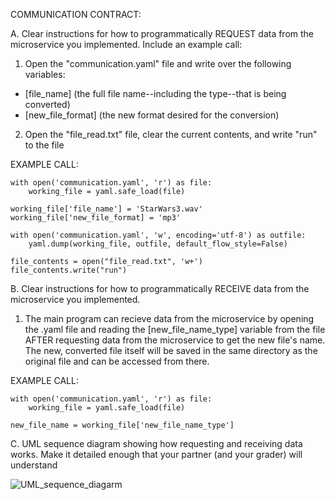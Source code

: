 COMMUNICATION CONTRACT:

A. Clear instructions for how to programmatically REQUEST data from the microservice you implemented. Include an example call:
1. Open the "communication.yaml" file and write over the following variables:
- [file_name] (the full file name--including the type--that is being converted)
- [new_file_format] (the new format desired for the conversion)

2. Open the "file_read.txt" file, clear the current contents, and write "run" to the file

EXAMPLE CALL:

    with open('communication.yaml', 'r') as file:
        working_file = yaml.safe_load(file)
    
    working_file['file_name'] = 'StarWars3.wav'
    working_file['new_file_format] = 'mp3'

    with open('communication.yaml', 'w', encoding='utf-8') as outfile:
        yaml.dump(working_file, outfile, default_flow_style=False)

    file_contents = open("file_read.txt", 'w+')
    file_contents.write("run")


B. Clear instructions for how to programmatically RECEIVE data from the microservice you implemented.
1. The main program can recieve data from the microservice by opening the .yaml file and reading the [new_file_name_type] variable from the file AFTER requesting data from the microservice to get the new file's name.
The new, converted file itself will be saved in the same directory as the original file and can be accessed from there.

EXAMPLE CALL:

    with open('communication.yaml', 'r') as file:
        working_file = yaml.safe_load(file)
    
    new_file_name = working_file['new_file_name_type']


C. UML sequence diagram showing how requesting and receiving data works. Make it detailed enough that your partner (and your grader) will understand

![UML_sequence_diagarm](https://github.com/hendera2/CS361_microservice/assets/102428207/e2e23df1-fe86-4821-9a73-20778fc43f0a)

